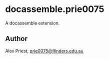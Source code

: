 # docassemble.prie0075

A docassemble extension.

## Author

Alex Priest, prie0075@flinders.edu.au

